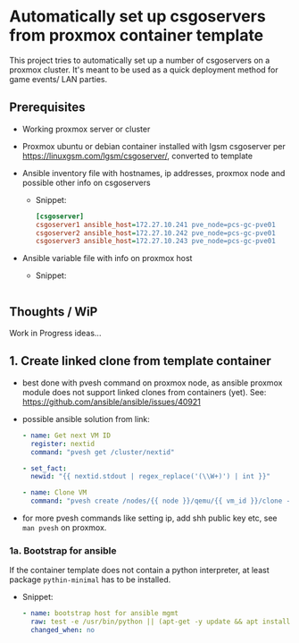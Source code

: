 # Automatically set up csgoservers from proxmox container template

This project tries to automatically set up a number of csgoservers on a proxmox cluster.
It's meant to be used as a quick deployment method for game events/ LAN parties.

## Prerequisites

- Working proxmox server or cluster

- Proxmox ubuntu or debian container installed with lgsm csgoserver per https://linuxgsm.com/lgsm/csgoserver/, converted to template

- Ansible inventory file with hostnames, ip addresses, proxmox node and possible other info on csgoservers
  - Snippet:

    ````ini
    [csgoserver]
    csgoserver1 ansible_host=172.27.10.241 pve_node=pcs-gc-pve01
    csgoserver2 ansible_host=172.27.10.242 pve_node=pcs-gc-pve01
    csgoserver3 ansible_host=172.27.10.243 pve_node=pcs-gc-pve01
    ````

- Ansible variable file with info on proxmox host
  - Snippet:

  ````yaml
  
  ````

## Thoughts / WiP

Work in Progress ideas...

## 1. Create linked clone from template container

- best done with pvesh command on proxmox node, as ansible proxmox module does not support linked clones from containers (yet). See: https://github.com/ansible/ansible/issues/40921

- possible ansible solution from link:

    ````yaml
    - name: Get next VM ID
      register: nextid
      command: "pvesh get /cluster/nextid"

    - set_fact:
      newid: "{{ nextid.stdout | regex_replace('(\\W+)') | int }}"

    - name: Clone VM
      command: "pvesh create /nodes/{{ node }}/qemu/{{ vm_id }}/clone -newid {{ newid }} -name {{ name }}"
    ````

- for more pvesh commands like setting ip, add shh public key etc, see ``man pvesh`` on proxmox.

### 1a. Bootstrap for ansible

If the container template does not contain a python interpreter, at least package ``pythin-minimal`` has to be installed.

- Snippet:

    ````yaml
    - name: bootstrap host for ansible mgmt
      raw: test -e /usr/bin/python || (apt-get -y update && apt install -y python-minimal)
      changed_when: no
    ````
